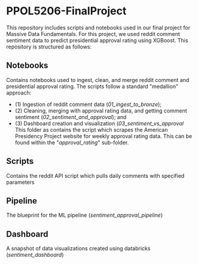 # PPOL5206-FinalProject

This repository includes scripts and notebooks used in our final project for Massive Data Fundamentals. For this project, we used reddit comment sentiment data to predict presidential approval rating using XGBoost. This repository is structured as follows:

## Notebooks
Contains notebooks used to ingest, clean, and merge reddit comment and presidential approval rating. The scripts follow a standard "medallion" approach: 
- (1) Ingestion of reddit comment data (*01_ingest_to_bronze*);
- (2) Cleaning, merging with approval rating data, and getting comment sentiment (*02_sentiment_and_approval*); and
- (3) Dashboard creation and visualization (*03_sentiment_vs_approval*
This folder as contains the script which scrapes the American Presidency Project website for weekly approval rating data. This can be found within the "*approval_rating*" sub-folder.

## Scripts
Contains the reddit API script which pulls daily comments with specified parameters

## Pipeline
The blueprint for the ML pipeline (*sentiment_approval_pipeline*)

## Dashboard
A snapshot of data visualizations created using databricks (*sentiment_dashboard*)


